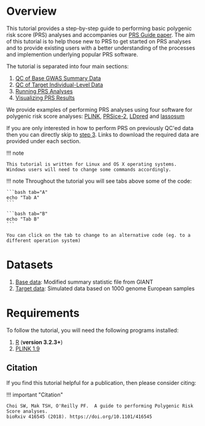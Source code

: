 # Overview 
This tutorial provides a step-by-step guide to performing basic polygenic risk score (PRS) analyses and accompanies our [PRS Guide paper](https://doi.org/10.1101/416545). The aim of this tutorial is to help those new to PRS to get started on PRS analyses and to provide existing users with a better understanding of the processes and implemention underlying popular PRS software.

The tutorial is separated into four main sections:

1. [QC of Base GWAS Summary Data](base.md)
2. [QC of Target Individual-Level Data](target.md)
3. [Running PRS Analyses](plink.md)
4. [Visualizing PRS Results](plink_visual.md)

We provide examples of performing PRS analyses using four software for polygenic risk score analyses: [PLINK](plink.md), [PRSice-2](prsice.md), [LDpred](ldpred.md) and [lassosum](lassosum.md)

If you are only interested in how to perform PRS on previously QC'ed data then you can directly skip to [step 3](plink.md). Links to download the required data are provided under each section.

!!! note

    This tutorial is written for Linux and OS X operating systems. 
    Windows users will need to change some commands accordingly.

!!! note
    Throughout the tutorial you will see tabs above some of the code:

    ```bash tab="A"
    echo "Tab A"
    ```

    ```bash tab="B"
    echo "Tab B"
    ```

    You can click on the tab to change to an alternative code (eg. to a different operation system)
# Datasets
1. [Base data](https://github.com/choishingwan/PRS-Tutorial/raw/master/resources/GIANT.height.gz): Modified summary statistic file from GIANT
2. [Target data](https://github.com/choishingwan/PRS-Tutorial/raw/master/resources/EUR.zip): Simulated data based on 1000 genome European samples

# Requirements
To follow the tutorial, you will need the following programs installed:

1. [R](https://www.r-project.org/) (**version 3.2.3+**)
2. [PLINK 1.9](https://www.cog-genomics.org/plink2)

## Citation
If you find this tutorial helpful for a publication, then please consider citing:

!!! important "Citation"

    Choi SW, Mak TSH, O'Reilly PF.  A guide to performing Polygenic Risk Score analyses. 
    bioRxiv 416545 (2018). https://doi.org/10.1101/416545
